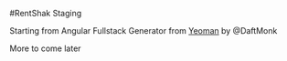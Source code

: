 #RentShak Staging

Starting from Angular Fullstack Generator from [Yeoman](http://yeoman.io) by @DaftMonk

More to come later
